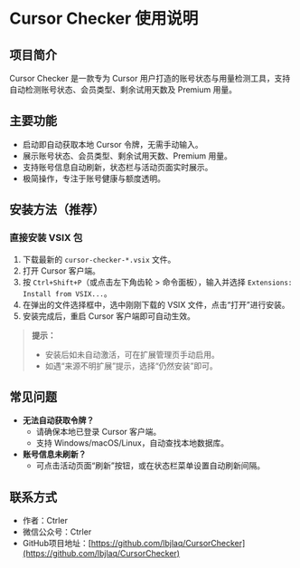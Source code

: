 # Cursor Checker 使用说明

## 项目简介
Cursor Checker 是一款专为 Cursor 用户打造的账号状态与用量检测工具，支持自动检测账号状态、会员类型、剩余试用天数及 Premium 用量。

## 主要功能
- 启动即自动获取本地 Cursor 令牌，无需手动输入。
- 展示账号状态、会员类型、剩余试用天数、Premium 用量。
- 支持账号信息自动刷新，状态栏与活动页面实时展示。
- 极简操作，专注于账号健康与额度透明。

## 安装方法（推荐）

### 直接安装 VSIX 包
1. 下载最新的 `cursor-checker-*.vsix` 文件。
2. 打开 Cursor 客户端。
3. 按 `Ctrl+Shift+P`（或点击左下角齿轮 > 命令面板），输入并选择 `Extensions: Install from VSIX...`。
4. 在弹出的文件选择框中，选中刚刚下载的 VSIX 文件，点击“打开”进行安装。
5. 安装完成后，重启 Cursor 客户端即可自动生效。

> **提示：**
> - 安装后如未自动激活，可在扩展管理页手动启用。
> - 如遇“来源不明扩展”提示，选择“仍然安装”即可。

## 常见问题
- **无法自动获取令牌？**
  - 请确保本地已登录 Cursor 客户端。
  - 支持 Windows/macOS/Linux，自动查找本地数据库。
- **账号信息未刷新？**
  - 可点击活动页面“刷新”按钮，或在状态栏菜单设置自动刷新间隔。

## 联系方式
- 作者：Ctrler
- 微信公众号：Ctrler
- GitHub项目地址：[https://github.com/lbjlaq/CursorChecker](https://github.com/lbjlaq/CursorChecker)

